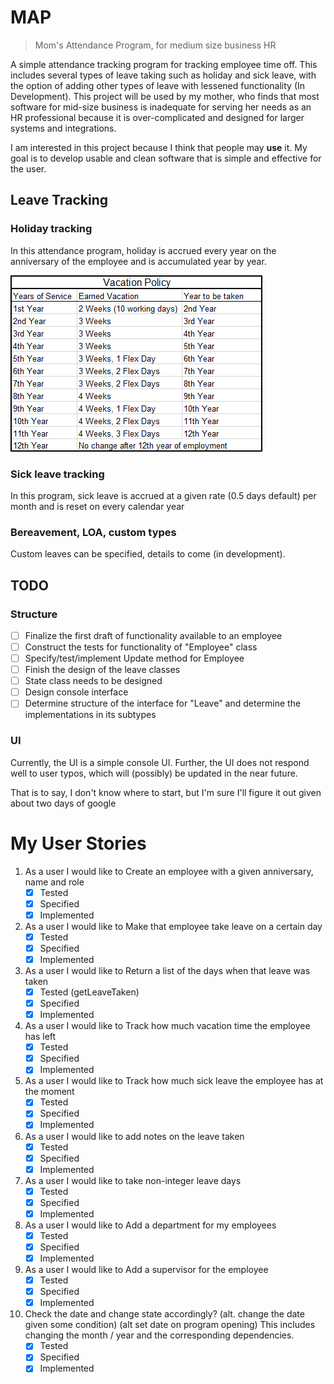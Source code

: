 # MAP

> Mom's Attendance Program,
> for medium size business HR

A simple attendance tracking program for tracking employee time off. This includes several types of leave taking such 
as holiday and sick leave, with the option of adding other types of leave with lessened functionality (In Development).
This project will be used by my mother, who finds that most software for mid-size business is inadequate for serving 
her needs as an HR professional because it is over-complicated and designed for larger systems and integrations.

I am interested in this project because I think that people may **use** it. My goal is to develop usable and clean 
software that is simple and effective for the user.

## Leave Tracking

### Holiday tracking

In this attendance program, holiday is accrued every year on the anniversary of the employee and is accumulated year by
year.

![img.png](img.png)

### Sick leave tracking

In this program, sick leave is accrued at a given rate (0.5 days default) per month and is reset on every calendar year

### Bereavement, LOA, custom types

Custom leaves can be specified, details to come (in development).

## TODO

### Structure

- [ ] Finalize the first draft of functionality available to an employee
- [ ] Construct the tests for functionality of "Employee" class
- [ ] Specify/test/implement Update method for Employee
- [ ] Finish the design of the leave classes
- [ ] State class needs to be designed
- [ ] Design console interface
- [ ] Determine structure of the interface for "Leave" and determine the implementations in its subtypes

### UI

Currently, the UI is a simple console UI. Further, the UI does not respond well to user typos, which will (possibly) be
updated in the near future.

That is to say, I don't know where to start, but I'm sure I'll figure it out
given about two days of google

# My User Stories
1. As a user I would like to Create an employee with a given anniversary, name and role
    - [x] Tested
    - [x] Specified
    - [x] Implemented
2. As a user I would like to Make that employee take leave on a certain day
    - [x] Tested
    - [x] Specified
    - [x] Implemented
3. As a user I would like to Return a list of the days when that leave was taken
    - [x] Tested (getLeaveTaken)
    - [x] Specified
    - [x] Implemented
4. As a user I would like to Track how much vacation time the employee has left
    - [x] Tested
    - [x] Specified
    - [x] Implemented
5. As a user I would like to Track how much  sick leave the employee has at the moment
    - [x] Tested
    - [x] Specified
    - [x] Implemented
6. As a user I would like to add notes on the leave taken
    - [x] Tested
    - [x] Specified
    - [x] Implemented
7. As a user I would like to take non-integer leave days
    - [x] Tested
    - [x] Specified
    - [x] Implemented
8. As a user I would like to Add a department for my employees
    - [x] Tested
    - [x] Specified
    - [x] Implemented
9. As a user I would like to Add a supervisor for the employee
    - [x] Tested
    - [x] Specified
    - [x] Implemented
10. Check the date and change state accordingly?
    (alt. change the date given some condition)
    (alt set date on program opening)
    This includes changing the month / year and the corresponding dependencies.
    - [x] Tested
    - [x] Specified
    - [x] Implemented

